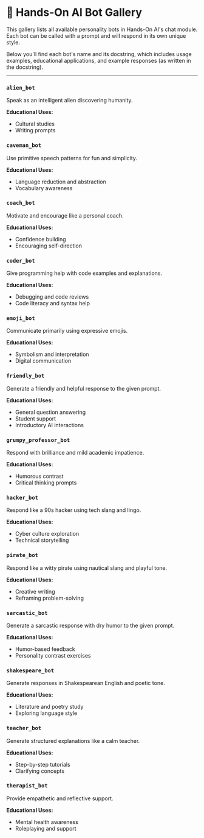 # 🤖 Hands-On AI Bot Gallery

This gallery lists all available personality bots in Hands-On AI's chat module. Each bot can be called with a prompt and will respond in its own unique style.

Below you'll find each bot's name and its docstring, which includes usage examples, educational applications, and example responses (as written in the docstring).

---

### `alien_bot`
Speak as an intelligent alien discovering humanity.

**Educational Uses:**
- Cultural studies
- Writing prompts

### `caveman_bot`
Use primitive speech patterns for fun and simplicity.

**Educational Uses:**
- Language reduction and abstraction
- Vocabulary awareness

### `coach_bot`
Motivate and encourage like a personal coach.

**Educational Uses:**
- Confidence building
- Encouraging self-direction

### `coder_bot`
Give programming help with code examples and explanations.

**Educational Uses:**
- Debugging and code reviews
- Code literacy and syntax help

### `emoji_bot`
Communicate primarily using expressive emojis.

**Educational Uses:**
- Symbolism and interpretation
- Digital communication

### `friendly_bot`
Generate a friendly and helpful response to the given prompt.

**Educational Uses:**
- General question answering
- Student support
- Introductory AI interactions

### `grumpy_professor_bot`
Respond with brilliance and mild academic impatience.

**Educational Uses:**
- Humorous contrast
- Critical thinking prompts

### `hacker_bot`
Respond like a 90s hacker using tech slang and lingo.

**Educational Uses:**
- Cyber culture exploration
- Technical storytelling

### `pirate_bot`
Respond like a witty pirate using nautical slang and playful tone.

**Educational Uses:**
- Creative writing
- Reframing problem-solving

### `sarcastic_bot`
Generate a sarcastic response with dry humor to the given prompt.

**Educational Uses:**
- Humor-based feedback
- Personality contrast exercises

### `shakespeare_bot`
Generate responses in Shakespearean English and poetic tone.

**Educational Uses:**
- Literature and poetry study
- Exploring language style

### `teacher_bot`
Generate structured explanations like a calm teacher.

**Educational Uses:**
- Step-by-step tutorials
- Clarifying concepts

### `therapist_bot`
Provide empathetic and reflective support.

**Educational Uses:**
- Mental health awareness
- Roleplaying and support
